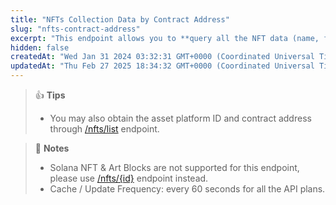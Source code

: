 ```yaml
---
title: "NFTs Collection Data by Contract Address"
slug: "nfts-contract-address"
excerpt: "This endpoint allows you to **query all the NFT data (name, floor price, 24hr volume ...) based on the NFT collection contract address and respective asset platform**"
hidden: false
createdAt: "Wed Jan 31 2024 03:32:31 GMT+0000 (Coordinated Universal Time)"
updatedAt: "Thu Feb 27 2025 18:34:32 GMT+0000 (Coordinated Universal Time)"
---
```

> 👍 **Tips**
> 
> - You may also obtain the asset platform ID and contract address through [/nfts/list](/reference/nfts-list) endpoint.

> 📘 **Notes**
> 
> - Solana NFT & Art Blocks are not supported for this endpoint, please use [/nfts/{id}](/reference/nfts-id) endpoint instead.
> - Cache / Update Frequency: every 60 seconds for all the API plans.
